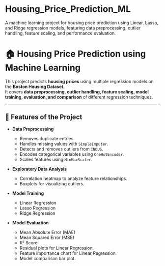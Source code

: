 # Housing_Price_Prediction_ML
A machine learning project for housing price prediction using Linear, Lasso, and Ridge regression models, featuring data preprocessing, outlier handling, feature scaling, and performance evaluation.

# 🏠 Housing Price Prediction using Machine Learning

This project predicts **housing prices** using multiple regression models on the **Boston Housing Dataset**.  
It covers **data preprocessing, outlier handling, feature scaling, model training, evaluation, and comparison** of different regression techniques.

---

## 📌 Features of the Project
- **Data Preprocessing**
  - Removes duplicate entries.
  - Handles missing values with `SimpleImputer`.
  - Detects and removes outliers from `INDUS`.
  - Encodes categorical variables using `OneHotEncoder`.
  - Scales features using `MinMaxScaler`.

- **Exploratory Data Analysis**
  - Correlation heatmap to analyze feature relationships.
  - Boxplots for visualizing outliers.

- **Model Training**
  - Linear Regression
  - Lasso Regression
  - Ridge Regression

- **Model Evaluation**
  - Mean Absolute Error (MAE)
  - Mean Squared Error (MSE)
  - R² Score
  - Residual plots for Linear Regression.
  - Feature importance chart for Linear Regression.
  - Model comparison bar plot.
